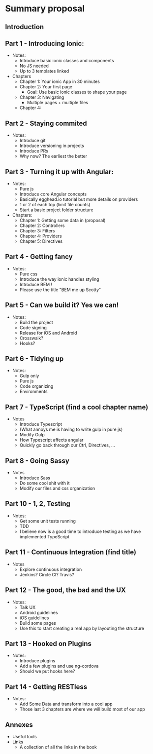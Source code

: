 # Summary proposal

## Introduction
## Part 1 - Introducing Ionic: 
* Notes:
    * Introduce basic ionic classes and components
    * No JS needed
    * Up to 3 templates linked
* Chapters
    * Chapter 1: Your ionic App in 30 minutes
    * Chapter 2: Your first page
        * Goal: Use basic ionic classes to shape your page
    * Chapter 3: Navigating
        * Multiple pages + multiple files
    * Chapter 4: 

## Part 2 - Staying commited
* Notes:
    * Introduce git
    * Introduce versioning in projects
    * Introduce PRs
    * Why now? The earliest the better

## Part 3 - Turning it up with Angular:
* Notes:
    * Pure js
    * Introduce core Angular concepts
    * Basically egghead.io tutorial but more details on providers
    * 1 or 2 of each top (limit file counts)
    * Start a basic project folder structure
* Chapters:
    * Chapter 1: Getting some data in (proposal)
    * Chapter 2: Controllers
    * Chapter 3: Filters
    * Chapter 4: Providers
    * Chapter 5: Directives

## Part 4 - Getting fancy
* Notes:
    * Pure css
    * Introduce the way ionic handles styling
    * Introduce BEM !
    * Please use the title "BEM me up Scotty"

## Part 5 - Can we build it? Yes we can!
* Notes:
    * Build the project
    * Code signing
    * Release for iOS and Android
    * Crosswalk?
    * Hooks?

## Part 6 - Tidying up
* Notes:
    * Gulp only
    * Pure js
    * Code organizing
    * Environments

## Part 7 - TypeScript (find a cool chapter name)
* Notes
    * Introduce Typescript
    * (What annoys me is having to write gulp in pure js)
    * Modify Gulp
    * How Typescript affects angular
    * Quickly go back through our Ctrl, Directives, ...

## Part 8 - Going Sassy
* Notes
    * Introduce Sass
    * Do some cool shit with it
    * Modify our files and css organization


## Part 10 - 1, 2, Testing
* Notes:
    * Get some unit tests running
    * TDD
    * I believe now is a good time to introduce testing as we have implemented TypeScript

## Part 11 - Continuous Integration (find title)
* Notes
    * Explore continuous integration
    * Jenkins? Circle CI? Travis?

## Part 12 - The good, the bad and the UX
* Notes:
    * Talk UX
    * Android guidelines
    * iOS guidelines
    * Build some pages
    * Use this to start creating a real app by layouting the structure

## Part 13 - Hooked on Plugins
* Notes:
    * Introduce plugins
    * Add a few plugins and use ng-cordova
    * Should we put hooks here?

## Part 14 - Getting RESTless
* Notes:
    * Add Some Data and transform into a cool app
    * Those last 3 chapters are where we will build most of our app

## Annexes
* Useful tools
* Links
    * A collection of all the links in the book